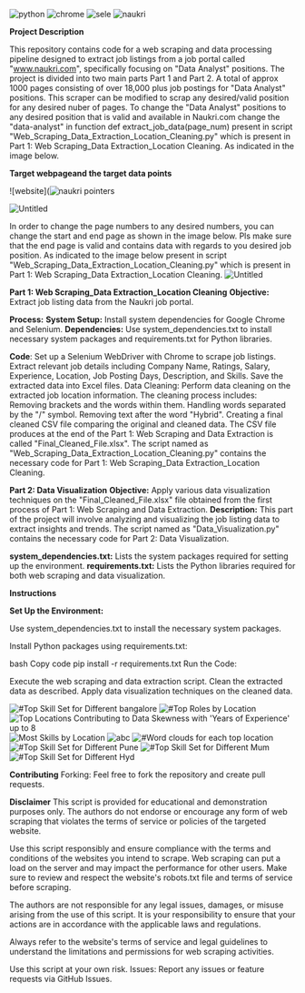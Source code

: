 ![python](https://github.com/user-attachments/assets/8277b8a6-c22c-47d2-be0a-594111c9360b) ![chrome](https://github.com/user-attachments/assets/b97fca06-c67b-4eb2-8bda-90c113eda2dd) ![sele](https://github.com/user-attachments/assets/b248a567-3a6e-4462-967a-d1aad88f8d30) ![naukri](https://github.com/user-attachments/assets/f9d4f73a-072a-4ec9-9c85-03a530895ca8) 


**Project Description**

This repository contains code for a web scraping and data processing pipeline designed to extract job listings from a job portal called "www.naukri.com", specifically focusing on "Data Analyst" positions. The project is divided into two main parts Part 1 and Part 2. A total of approx 1000 pages consisting of over 18,000 plus job postings for "Data Analyst" positions. This scraper can be modified to scrap any desired/valid position for any desired nuber of pages. To change the "Data Analyst" positions to any desired position that is valid and available in Naukri.com change the "data-analyst" in function def extract_job_data(page_num) present in script "Web_Scraping_Data_Extraction_Location_Cleaning.py" which is present in Part 1: Web Scraping_Data Extraction_Location Cleaning. As indicated in the image below.


**Target webpageand the target data points**





![website](![naukri pointers](https://github.com/user-attachments/assets/7d661ce9-80b3-48bd-a1b3-34f18f95e529)








![Untitled](https://github.com/user-attachments/assets/41ff5b92-28b5-4402-b249-91f25d3d0220)

In order to change the page numbers to any desired numbers, you can change the start and end page as shown in the image below. Pls make sure that the end page is valid and contains data with regards to you desired job position. As indicated to the image below present in script "Web_Scraping_Data_Extraction_Location_Cleaning.py" which is present in Part 1: Web Scraping_Data Extraction_Location Cleaning.
![Untitled](https://github.com/user-attachments/assets/fb886bea-c92d-4bb6-93d1-fe30a3b909e9)



**Part 1: Web Scraping_Data Extraction_Location Cleaning**
**Objective:** 
   Extract job listing data from the Naukri job portal.

**Process:**
 **System Setup:** 
   Install system dependencies for Google Chrome and Selenium.
 **Dependencies:** 
   Use system_dependencies.txt to install necessary system packages and requirements.txt for Python libraries.

 **Code**:
   Set up a Selenium WebDriver with Chrome to scrape job listings.
   Extract relevant job details including Company Name, Ratings, Salary, Experience, Location, Job Posting Days, Description, and Skills.
   Save the extracted data into Excel files.
   Data Cleaning: Perform data cleaning on the extracted job location information. The cleaning process includes:
   Removing brackets and the words within them.
   Handling words separated by the "/" symbol.
   Removing text after the word "Hybrid".
   Creating a final cleaned CSV file comparing the original and cleaned data. The CSV file produces at the end of the Part 1: Web Scraping and Data Extraction is called "Final_Cleaned_File.xlsx".
   The script named as "Web_Scraping_Data_Extraction_Location_Cleaning.py" contains the necessary code for Part 1: Web Scraping_Data Extraction_Location Cleaning.

**Part 2: Data Visualization**
**Objective:**
   Apply various data visualization techniques on the "Final_Cleaned_File.xlsx" file obtained from the first process of Part 1: Web Scraping and Data Extraction.
**Description:**
   This part of the project will involve analyzing and visualizing the job listing data to extract insights and trends.
   The script named as "Data_Visualization.py" contains the necessary code for Part 2: Data Visualization.

**system_dependencies.txt:**
   Lists the system packages required for setting up the environment.
**requirements.txt:**
   Lists the Python libraries required for both web scraping and data visualization.

**Instructions**

 **Set Up the Environment:**

  Use system_dependencies.txt to install the necessary system packages.

  Install Python packages using requirements.txt:

  bash
  Copy code
  pip install -r requirements.txt
  Run the Code:

  Execute the web scraping and data extraction script.
  Clean the extracted data as described.
  Apply data visualization techniques on the cleaned data.


![#Top Skill Set for Different bangalore](https://github.com/user-attachments/assets/3ad81595-d848-4984-8379-88fcc7ddb56c)
![#Top Roles by Location](https://github.com/user-attachments/assets/72322fad-4167-41d4-9c95-d72ef3360ac0)
![Top Locations Contributing to Data Skewness with 'Years of Experience' up to 8](https://github.com/user-attachments/assets/77d74179-2824-4a41-a6b8-f899853ec9a1)
![Most Skills by Location](https://github.com/user-attachments/assets/9ceb8ef2-0f04-42fb-a6b7-93abd9a08f76)
![abc](https://github.com/user-attachments/assets/51e9d05b-30d6-42b0-9647-8403af598b34)
![#Word clouds for each top location](https://github.com/user-attachments/assets/85712555-f96e-4279-86aa-69386abbb957)
![#Top Skill Set for Different Pune](https://github.com/user-attachments/assets/91255ce3-5bfd-4a11-8075-261f8989e17c)
![#Top Skill Set for Different Mum](https://github.com/user-attachments/assets/0697b7cc-1267-46e0-a803-127e4bcd56d1)
![#Top Skill Set for Different Hyd](https://github.com/user-attachments/assets/179d4ec6-7248-4340-aed5-56bfa35645f3)



**Contributing**
  Forking: Feel free to fork the repository and create pull requests.


**Disclaimer**
  This script is provided for educational and demonstration purposes only. The authors do not endorse or encourage any form of web scraping that violates the terms of service or policies of the targeted website.

  Use this script responsibly and ensure compliance with the terms and conditions of the websites you intend to scrape. Web scraping can put a load on the server and may impact the performance for other users. Make sure   to review and respect the website's robots.txt file and terms of service before scraping.

  The authors are not responsible for any legal issues, damages, or misuse arising from the use of this script. It is your responsibility to ensure that your actions are in accordance with the applicable laws and   regulations.

  Always refer to the website's terms of service and legal guidelines to understand the limitations and permissions for web scraping activities.

  Use this script at your own risk.
  Issues: Report any issues or feature requests via GitHub Issues.
